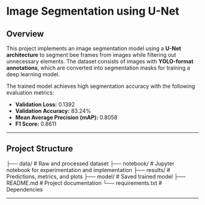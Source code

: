 # Image Segmentation using U-Net

## Overview
This project implements an image segmentation model using a **U-Net architecture** to segment bee frames from images while filtering out unnecessary elements. The dataset consists of images with **YOLO-format annotations**, which are converted into segmentation masks for training a deep learning model.

The trained model achieves high segmentation accuracy with the following evaluation metrics:
- **Validation Loss:** 0.1392
- **Validation Accuracy:** 83.24%
- **Mean Average Precision (mAP):** 0.8058
- **F1 Score:** 0.8611

---

## Project Structure
├── data/ # Raw and processed dataset
├── notebook/ # Jupyter notebook for experimentation and implementation
├── results/ # Predictions, metrics, and plots
├── model/ # Saved trained model
├── README.md # Project documentation
└── requirements.txt # Dependencies

---
